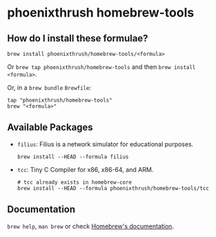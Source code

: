 # phoenixthrush homebrew-tools

## How do I install these formulae?

`brew install phoenixthrush/homebrew-tools/<formula>`

Or `brew tap phoenixthrush/homebrew-tools` and then `brew install <formula>`.

Or, in a `brew bundle` `Brewfile`:

```shell
tap "phoenixthrush/homebrew-tools"
brew "<formula>"
```

## Available Packages

- `filius`: Filius is a network simulator for educational purposes.

    ```shell
    brew install --HEAD --formula filius
    ```

- `tcc`: Tiny C Compiler for x86, x86-64, and ARM.

    ```shell
    # tcc already exists in homebrew-core
    brew install --HEAD --formula phoenixthrush/homebrew-tools/tcc
    ```

## Documentation

`brew help`, `man brew` or check [Homebrew's documentation](https://docs.brew.sh).
